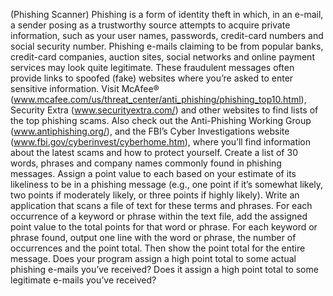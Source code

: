 (Phishing Scanner) Phishing is a form of identity theft in which, in an e-mail, a sender posing as a trustworthy source attempts to acquire private information, such as your user names, passwords, credit-card numbers and social security number. Phishing e-mails claiming to be from
popular banks, credit-card companies, auction sites, social networks and online payment services
may look quite legitimate. These fraudulent messages often provide links to spoofed (fake) websites
where you’re asked to enter sensitive information.
Visit McAfee® (www.mcafee.com/us/threat_center/anti_phishing/phishing_top10.html),
Security Extra (www.securityextra.com/) and other websites to find lists of the top phishing
scams. Also check out the Anti-Phishing Working Group (www.antiphishing.org/), and the FBI’s
Cyber Investigations website (www.fbi.gov/cyberinvest/cyberhome.htm), where you’ll find information about the latest scams and how to protect yourself.
Create a list of 30 words, phrases and company names commonly found in phishing messages.
Assign a point value to each based on your estimate of its likeliness to be in a phishing message
(e.g., one point if it’s somewhat likely, two points if moderately likely, or three points if highly
likely). Write an application that scans a file of text for these terms and phrases. For each occurrence of a keyword or phrase within the text file, add the assigned point value to the total points for
that word or phrase. For each keyword or phrase found, output one line with the word or phrase,
the number of occurrences and the point total. Then show the point total for the entire message.
Does your program assign a high point total to some actual phishing e-mails you’ve received? Does
it assign a high point total to some legitimate e-mails you’ve received?
